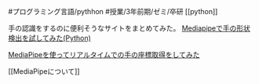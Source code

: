 #プログラミング言語/pythhon 
#授業/3年前期/ゼミ/卒研
[[python]]

手の認識をするのに便利そうなサイトをまとめてみた。
[Mediapipeで手の形状検出を試してみた(Python)](https://qiita.com/bianca26neve/items/116814135739929759a0)

[ MediaPipeを使ってリアルタイムでの手の座標取得をしてみた](https://qiita.com/h-ueno2/items/844e9713ffee97b5c5c2)


[[MediaPipeについて]]












